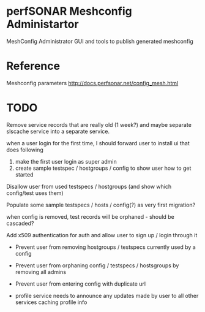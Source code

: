 # perfSONAR Meshconfig Administartor

MeshConfig Administrator GUI and tools to publish generated meshconfig

# Reference

Meshconfig parameters
http://docs.perfsonar.net/config_mesh.html

# TODO

Remove service records that are really old (1 week?) and maybe separate slscache service into a separate service.

when a user login for the first time, I should forward user to install ui that does following
1) make the first user login as super admin
2) create sample testspec / hostgroups / config to show user how to get started

Disallow user from used testspecs / hostgroups (and show which config/test uses them)

Populate some sample testspecs / hosts / config(?) as very first migration?

when config is removed, test records will be orphaned - should be cascaded?

Add x509 authentication for auth and allow user to sign up / login through it

* Prevent user from removing hostgroups / testspecs currently used by a config
* Prevent user from orphaning config / testspecs / hostsgroups by removing all admins
* Prevent user from entering config with duplicate url

* profile service needs to announce any updates made by user to all other services caching profile info
